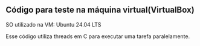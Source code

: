 ## Código para teste na máquina virtual(VirtualBox)

SO utilizado na VM: Ubuntu 24.04 LTS

Esse código utiliza threads em C para executar uma tarefa paralelamente.
